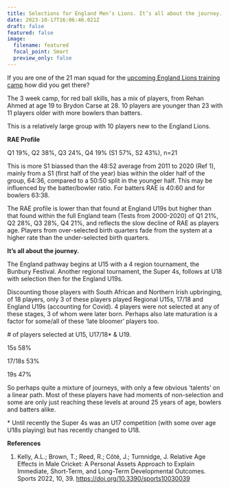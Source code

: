 ```yaml
---
title: Selections for England Men’s Lions. It’s all about the journey.
date: 2023-10-17T16:06:46.021Z
draft: false
featured: false
image:
  filename: featured
  focal_point: Smart
  preview_only: false
---
```

If you are one of the 21 man squad for the [upcoming England Lions training camp](https://www.ecb.co.uk/news/3740217/england-lions-announce-group-for-winter-training-camp) how did you get there?

The 3 week camp, for red ball skills, has a mix of players, from Rehan Ahmed at age 19 to Brydon Carse at 28. 10 players are younger than 23 with 11 players older with more bowlers than batters.

This is a relatively large group with 10 players new to the England Lions.

**RAE Profile**

Q1 19%, Q2 38%, Q3 24%, Q4 19% (S1 57%, S2 43%), n=21

This is more S1 biassed than the 48:52 average from 2011 to 2020 (Ref 1), mainly from a S1 (first half of the year) bias within the older half of the group, 64:36, compared to a 50:50 split in the younger half. This may be influenced by the batter/bowler ratio. For batters RAE is 40:60 and for bowlers 63:38.

The RAE profile is lower than that found at England U19s but higher than that found within the full England team (Tests from 2000-2020) of Q1 21%, Q2 28%, Q3 28%, Q4 21%, and reflects the slow decline of RAE as players age. Players from over-selected birth quarters fade from the system at a higher rate than the under-selected birth quarters. 

**It’s all about the journey.**

The England pathway begins at U15 with a 4 region tournament, the Bunbury Festival. Another regional tournament, the Super 4s, follows at U18 with selection then for the England U19s.

Discounting those players with South African and Northern Irish upbringing, of 18 players, only 3 of these players played Regional U15s, 17/18 and England U19s (accounting for Covid). 4 players were not selected at any of these stages, 3 of whom were later born. Perhaps also late maturation is a factor for some/all of these ‘late bloomer’ players too.

\# of players selected at U15, U17/18* & U19.

15s 58%

17/18s 53%

19s 47%

So perhaps quite a mixture of journeys, with only a few obvious ‘talents’ on a linear path. Most of these players have had moments of non-selection and some are only just reaching these levels at around 25 years of age, bowlers and batters alike. 

\* Until recently the Super 4s was an U17 competition (with some over age U18s playing) but has recently changed to U18.

**References**

1. Kelly, A.L.; Brown, T.; Reed, R.; Côté, J.; Turnnidge, J. Relative Age Effects in Male Cricket: A Personal Assets Approach to Explain Immediate, Short-Term, and Long-Term Developmental Outcomes. Sports 2022, 10, 39. <https://doi.org/10.3390/sports10030039>